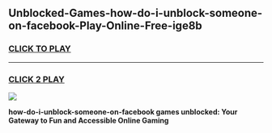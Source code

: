 
## Unblocked-Games-how-do-i-unblock-someone-on-facebook-Play-Online-Free-ige8b
<h3>
<a href="https://premium76.site?title=how-do-i-unblock-someone-on-facebook&ref=26A">CLICK TO PLAY</a></h3>
<hr>

<h3>
<a href="https://premium76.site?title=how-do-i-unblock-someone-on-facebook&ref=26A">CLICK 2 PLAY</a>
  
</h3>

<a href="https://premium76.site?title=how-do-i-unblock-someone-on-facebook&ref=26A"><img src="https://clearcache.store/games.png"></a>


**how-do-i-unblock-someone-on-facebook games unblocked: Your Gateway to Fun and Accessible Online Gaming**
